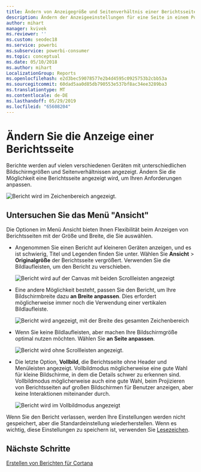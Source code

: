 ```yaml
---
title: Ändern von Anzeigegröße und Seitenverhältnis einer Berichtsseite
description: Ändern der Anzeigeeinstellungen für eine Seite in einem Power BI-Bericht
author: mihart
manager: kvivek
ms.reviewer: ''
ms.custom: seodec18
ms.service: powerbi
ms.subservice: powerbi-consumer
ms.topic: conceptual
ms.date: 05/10/2018
ms.author: mihart
LocalizationGroup: Reports
ms.openlocfilehash: e2d3bec59078577e2b4d4595c0925753b2cbb53a
ms.sourcegitcommit: 60dad5aa0d85db790553e537bf8ac34ee3289ba3
ms.translationtype: MT
ms.contentlocale: de-DE
ms.lasthandoff: 05/29/2019
ms.locfileid: "65608204"
---
```

# <a name="change-the-display-of-a-report-page"></a>Ändern Sie die Anzeige einer Berichtsseite
Berichte werden auf vielen verschiedenen Geräten mit unterschiedlichen Bildschirmgrößen und Seitenverhältnissen angezeigt.  Ändern Sie die Möglichkeit eine Berichtsseite angezeigt wird, um Ihren Anforderungen anpassen.    

![Bericht wird im Zeichenbereich angezeigt.](media/end-user-report-view/power-bi-report.png)

## <a name="explore-the-view-menu"></a>Untersuchen Sie das Menü "Ansicht"
Die Optionen im Menü Ansicht bieten Ihnen Flexibilität beim Anzeigen von Berichtsseiten mit der Größe und Breite, die Sie auswählen.

- Angenommen Sie einen Bericht auf kleineren Geräten anzeigen, und es ist schwierig, Titel und Legenden finden Sie unter.  Wählen Sie **Ansicht** > **Originalgröße** der Berichtsseite vergrößert. Verwenden Sie die Bildlaufleisten, um den Bericht zu verschieben. 

    ![Bericht wird auf der Canvas mit beiden Scrollleisten angezeigt](media/end-user-report-view/power-bi-actual-size-new.png)


- Eine andere Möglichkeit besteht, passen Sie den Bericht, um Ihre Bildschirmbreite dazu **an Breite anpassen**. Dies erfordert möglicherweise immer noch die Verwendung einer vertikalen Bildlaufleiste.

  ![Bericht wird angezeigt, mit der Breite des gesamten Zeichenbereich](media/end-user-report-view/power-bi-fit-to-width-new.png)

- Wenn Sie keine Bildlaufleisten, aber machen Ihre Bildschirmgröße optimal nutzen möchten.  Wählen Sie **an Seite anpassen**.

   ![Bericht wird ohne Scrollleisten angezeigt.](media/end-user-report-view/power-bi-fit-to-width.png)

   
- Die letzte Option, **Vollbild**, die Berichtsseite ohne Header und Menüleisten angezeigt. Vollbildmodus möglicherweise eine gute Wahl für kleine Bildschirme, in dem die Details schwer zu erkennen sind.  Vollbildmodus möglicherweise auch eine gute Wahl, beim Projizieren von Berichtsseiten auf großen Bildschirmen für Benutzer anzeigen, aber keine Interaktionen miteinander durch.  

    ![Bericht wird im Vollbildmodus angezeigt](media/end-user-report-view/power-bi-full-screen.png)

Wenn Sie den Bericht verlassen, werden Ihre Einstellungen werden nicht gespeichert, aber die Standardeinstellung wiederherstellen. Wenn es wichtig, diese Einstellungen zu speichern ist, verwenden Sie [Lesezeichen](end-user-bookmarks.md). 

## <a name="next-steps"></a>Nächste Schritte
[Erstellen von Berichten für Cortana](../service-cortana-answer-cards.md)
